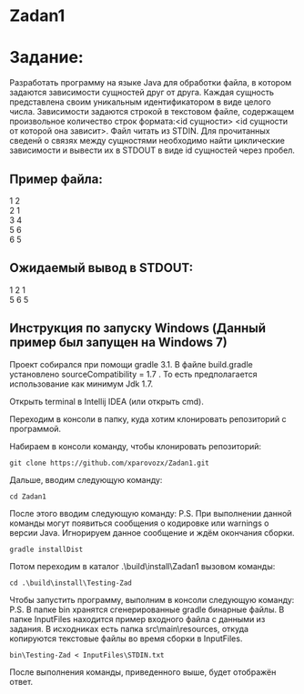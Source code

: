 # Zadan1

# Задание:
Разработать программу на языке Java для обработки файла, в котором задаются зависимости сущностей друг от друга. Каждая сущность
представлена своим уникальным идентификатором в виде целого числа. Зависимости задаются строкой в текстовом файле, содержащем 
произвольное количество строк формата:\<id сущности\> \<id сущности от которой она зависит\>. Файл читать из STDIN. Для
прочитанных сведенй о связях между сущностями необходимо найти циклические зависимости и вывести их в STDOUT в виде id сущностей
через пробел.

## Пример файла:
1 2  
2 1  
3 4  
5 6  
6 5  

## Ожидаемый вывод в STDOUT:
1 2 1  
5 6 5  

## Инструкция по запуску Windows (Данный пример был запущен на Windows 7)
Проект собирался при помощи gradle 3.1. В файле build.gradle установлено sourceCompatibility = 1.7 . То есть предполагается
использование как минимум Jdk 1.7.

Открыть terminal в Intellij IDEA (или открыть cmd).

Переходим в консоли в папку, куда хотим клонировать репозиторий с программой.

Набираем в консоли команду, чтобы клонировать репозиторий:
```
git clone https://github.com/xparovozx/Zadan1.git
```

Дальше, вводим следующую команду:
```
cd Zadan1
```

После этого вводим следующую команду:
P.S. При выполнении данной команды могут появиться сообщения о кодировке или warnings о версии Java. Игнорируем данное сообщение и ждём
окончания сборки.

```
gradle installDist
```

Потом переходим в каталог .\build\install\Zadan1 вызовом команды: 
```
cd .\build\install\Testing-Zad
```

Чтобы запустить программу, выполним в консоли следующую команду: 
P.S. В папке bin хранятся сгенерированные gradle бинарные файлы. В папке InputFiles находится пример входного файла с 
данными из задания. В исходниках есть папка src\main\resources, откуда копируются текстовые файлы во время сборки в 
InputFiles.
```
bin\Testing-Zad < InputFiles\STDIN.txt
```
После выполнения команды, приведенного выше, будет отображён ответ.
